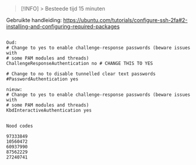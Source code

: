 

> [!INFO] >
> Besteede tijd 15 minuten
> 

Gebruikte handleiding:
https://ubuntu.com/tutorials/configure-ssh-2fa#2-installing-and-configuring-required-packages


```

Oud:
# Change to yes to enable challenge-response passwords (beware issues with
# some PAM modules and threads)
ChallengeResponseAuthentication no # CHANGE THIS TO YES

# Change to no to disable tunnelled clear text passwords
#PasswordAuthentication yes

nieuw:
# Change to yes to enable challenge-response passwords (beware issues with
# some PAM modules and threads)
KbdInteractiveAuthentication yes

```

  ```

Nood codes

  97333849
  10560472
  60937990
  87562229
  27240741

```